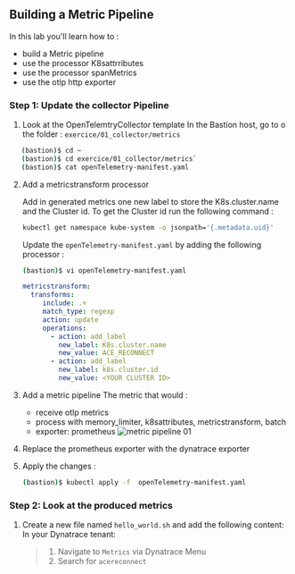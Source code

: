 ## Building a Metric Pipeline

In this lab you'll learn how to :
* build a Metric pipeline
* use the processor K8sattrributes
* use the processor spanMetrics
* use the otlp http exporter

### Step 1: Update the collector Pipeline
 1. Look at  the OpenTelemtryCollector template
   In the Bastion host, go to o the folder : `exercice/01_collector/metrics`
   ```bash
      (bastion)$ cd ~
      (bastion)$ cd exercice/01_collector/metrics`
      (bastion)$ cat openTelemetry-manifest.yaml
   ```

 2. Add a metricstransform processor 
    
     Add in generated metrics one new label to store the K8s.cluster.name and the Cluster id.
     To get the Cluster id run the following command :
     ```bash
     kubectl get namespace kube-system -o jsonpath='{.metadata.uid}'
     ```
      Update the `openTelemetry-manifest.yaml` by adding the following processor :
    ```bash
    (bastion)$ vi openTelemetry-manifest.yaml
     ```

      ```yaml
      metricstransform:
        transforms:
           include: .+
           match_type: regexp
           action: update
           operations:
             - action: add_label
               new_label: K8s.cluster.name 
               new_value: ACE_RECONNECT
             - action: add_label
               new_label: k8s.cluster.id
               new_value: <YOUR CLUSTER ID>             
       ```
1. Add a metric pipeline
    The metric that would :
   - receive otlp metrics
   - process with memory_limiter, k8sattributes, metricstransform, batch
   - exporter: prometheus
     ![metric pipeline 01](../../assets/images/metric_pipeline.png)
     
2. Replace the prometheus exporter with the dynatrace exporter 

3. Apply the changes :
    ```bash
    (bastion)$ kubectl apply -f  openTelemetry-manifest.yaml
     ```
### Step 2: Look at the produced metrics

1. Create a new file named `hello_world.sh` and add the following content:
   In your Dynatrace tenant:
   > 1. Navigate to `Metrics` via Dynatrace Menu
   > 2. Search for `acereconnect`
   

